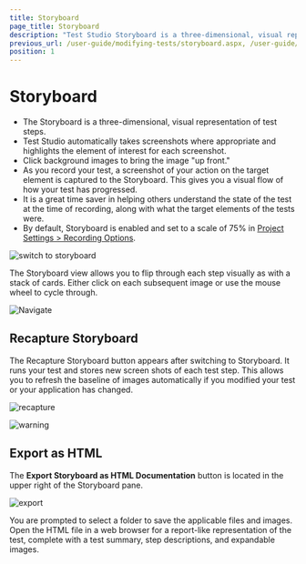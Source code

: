 ```yaml
---
title: Storyboard
page_title: Storyboard
description: "Test Studio Storyboard is a three-dimensional, visual representation of test steps. Test Studio automatically takes screenshots during recording"
previous_url: /user-guide/modifying-tests/storyboard.aspx, /user-guide/modifying-tests/storyboard
position: 1
---
```

# Storyboard

- The Storyboard is a three-dimensional, visual representation of test steps.
- Test Studio automatically takes screenshots where appropriate and highlights the element of interest for each screenshot.
- Click background images to bring the image "up front."
- As you record your test, a screenshot of your action on the target element is captured to the Storyboard. This gives you a visual flow of how your test has progressed.
- It is a great time saver in helping others understand the state of the test at the time of recording, along with what the target elements of the tests were.
- By default, Storyboard is enabled and set to a scale of 75% in <a href="/features/project-settings/recording-options" target="_blank">Project Settings > Recording Options</a>.

![switch to storyboard][1]

The Storyboard view allows you to flip through each step visually as with a stack of cards. Either click on each subsequent image or use the mouse wheel to cycle through.

![Navigate][2]

## Recapture Storyboard

The Recapture Storyboard button appears after switching to Storyboard. It runs your test and stores new screen shots of each test step. This allows you to refresh the baseline of images automatically if you modified your test or your application has changed.

![recapture][3]


![warning][10]

## Export as HTML

The **Export Storyboard as HTML Documentation** button is located in the upper right of the Storyboard pane.

![export][4]

You are prompted to select a folder to save the applicable files and images. Open the HTML file in a web browser for a report-like representation of the test, complete with a test summary, step descriptions, and expandable images.

[1]: /img/features/test-maintenance/storyboard/fig1.png
[2]: /img/features/test-maintenance/storyboard/fig2.png
[3]: /img/features/test-maintenance/storyboard/fig3.png
[4]: /img/features/test-maintenance/storyboard/fig4.png
[5]: /img/features/test-maintenance/storyboard/fig5.png
[6]: /img/features/test-maintenance/storyboard/fig6.png
[7]: /img/features/test-maintenance/storyboard/fig7.png
[8]: /img/features/test-maintenance/storyboard/fig8.png
[9]: /img/features/test-maintenance/storyboard/fig9.png
[10]: /img/features/test-maintenance/storyboard/fig10.png
[11]: /img/features/test-maintenance/storyboard/fig11.png



